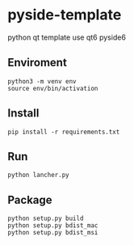 # pyside-template
python qt template use qt6 pyside6

## Enviroment
    
    python3 -m venv env
    source env/bin/activation

## Install

    pip install -r requirements.txt

## Run

    python lancher.py

## Package

    python setup.py build
    python setup.py bdist_mac
    python setup.py bdist_msi

